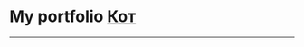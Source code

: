 #  My portfolio [Кот](https://github.com/anyaVyacheslavovna/Images-/raw/master/3193843.gif) 
---



